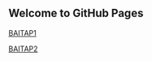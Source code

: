 ## Welcome to GitHub Pages


[BAITAP1](https://truongnguyenphilong.github.io/XuLyDuLieuLon/BAITAP1)

[BAITAP2](https://truongnguyenphilong.github.io/XuLyDuLieuLon/BAITAP2)
